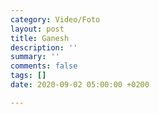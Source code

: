 ```yaml
---
category: Video/Foto
layout: post
title: Ganesh
description: ''
summary: ''
comments: false
tags: []
date: 2020-09-02 05:00:00 +0200

---
```

